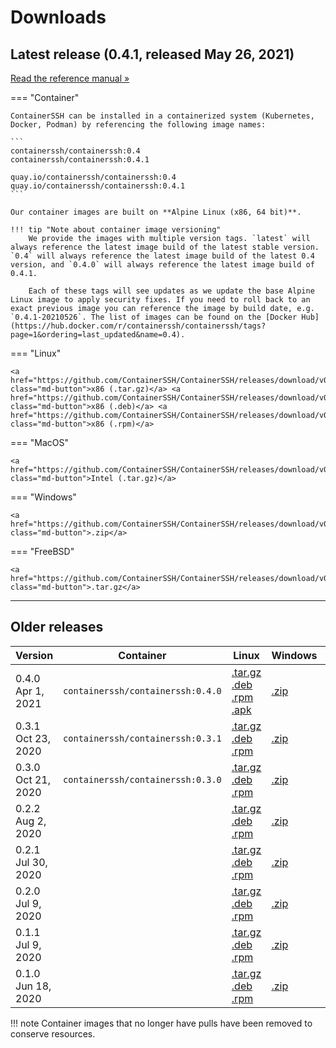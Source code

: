 <h1>Downloads</h1>

## Latest release (0.4.1, released May 26, 2021)

<a href="/reference/" class="md-button">Read the reference manual &raquo;</a>

=== "Container"

    ContainerSSH can be installed in a containerized system (Kubernetes, Docker, Podman) by referencing the following image names:
    
    ```
    containerssh/containerssh:0.4
    containerssh/containerssh:0.4.1

    quay.io/containerssh/containerssh:0.4
    quay.io/containerssh/containerssh:0.4.1
    ```
    
    Our container images are built on **Alpine Linux (x86, 64 bit)**.
    
    !!! tip "Note about container image versioning"
        We provide the images with multiple version tags. `latest` will always reference the latest image build of the latest stable version. `0.4` will always reference the latest image build of the latest 0.4 version, and `0.4.0` will always reference the latest image build of 0.4.1.
        
        Each of these tags will see updates as we update the base Alpine Linux image to apply security fixes. If you need to roll back to an exact previous image you can reference the image by build date, e.g. `0.4.1-20210526`. The list of images can be found on the [Docker Hub](https://hub.docker.com/r/containerssh/containerssh/tags?page=1&ordering=last_updated&name=0.4).

=== "Linux"
    
    <a href="https://github.com/ContainerSSH/ContainerSSH/releases/download/v0.4.1/containerssh_0.4.1_linux_amd64.tar.gz" class="md-button">x86 (.tar.gz)</a> <a href="https://github.com/ContainerSSH/ContainerSSH/releases/download/v0.4.1/containerssh_0.4.1_linux_amd64.deb" class="md-button">x86 (.deb)</a> <a href="https://github.com/ContainerSSH/ContainerSSH/releases/download/v0.4.1/containerssh_0.4.1_linux_amd64.rpm" class="md-button">x86 (.rpm)</a>

=== "MacOS"

    <a href="https://github.com/ContainerSSH/ContainerSSH/releases/download/v0.4.1/containerssh_0.4.1_darwin_amd64.tar.gz" class="md-button">Intel (.tar.gz)</a>

=== "Windows"
    
    <a href="https://github.com/ContainerSSH/ContainerSSH/releases/download/v0.4.1/containerssh_0.4.1_windows_amd64.zip" class="md-button">.zip</a>
    
=== "FreeBSD"
    
    <a href="https://github.com/ContainerSSH/ContainerSSH/releases/download/v0.4.1/containerssh_0.4.1_freebsd_amd64.tar.gz" class="md-button">.tar.gz</a>
    
---

## Older releases

| Version | Container | Linux | Windows | MacOS | FreeBSD | Manual |
|---------|-----------|-------|---------|-------|---------|--------|
| 0.4.0<br />Apr 1, 2021 | `containerssh/containerssh:0.4.0` | [.tar.gz](https://github.com/ContainerSSH/ContainerSSH/releases/download/0.4.0/containerssh_0.4.0_linux_amd64.tar.gz)<br />[.deb](https://github.com/ContainerSSH/ContainerSSH/releases/download/0.4.0/containerssh_0.4.0_linux_amd64.deb)<br />[.rpm](https://github.com/ContainerSSH/ContainerSSH/releases/download/0.4.0/containerssh_0.4.0_linux_amd64.rpm)<br />[.apk](https://github.com/ContainerSSH/ContainerSSH/releases/download/0.4.0/containerssh_0.4.0_linux_amd64.apk) | [.zip](https://github.com/ContainerSSH/ContainerSSH/releases/download/0.4.0/containerssh_0.4.0_windows_amd64.zip) | [.tar.gz](https://github.com/ContainerSSH/ContainerSSH/releases/download/0.4.0/containerssh_0.4.0_darwin_amd64.tar.gz) | [.tar.gz](https://github.com/ContainerSSH/ContainerSSH/releases/download/0.4.0/containerssh_0.4.0_freebsd_amd64.tar.gz) | [Read »](/reference/0.4.0) |
| 0.3.1<br />Oct 23, 2020 | `containerssh/containerssh:0.3.1` | [.tar.gz](https://github.com/ContainerSSH/ContainerSSH/releases/download/0.3.1/containerssh_0.3.1_linux_amd64.tar.gz)<br />[.deb](https://github.com/ContainerSSH/ContainerSSH/releases/download/0.3.1/containerssh_0.3.1_linux_amd64.deb)<br />[.rpm](https://github.com/ContainerSSH/ContainerSSH/releases/download/0.3.1/containerssh_0.3.1_linux_amd64.rpm) | [.zip](https://github.com/ContainerSSH/ContainerSSH/releases/download/0.3.1/containerssh_0.3.1_windows_amd64.zip) | [.tar.gz](https://github.com/ContainerSSH/ContainerSSH/releases/download/0.3.1/containerssh_0.3.1_darwin_amd64.tar.gz) | | [Read »](/reference/0.3) |
| 0.3.0<br />Oct 21, 2020 | `containerssh/containerssh:0.3.0` | [.tar.gz](https://github.com/ContainerSSH/ContainerSSH/releases/download/0.3.0/containerssh_0.3.0_linux_amd64.tar.gz)<br />[.deb](https://github.com/ContainerSSH/ContainerSSH/releases/download/0.3.0/containerssh_0.3.0_linux_amd64.deb)<br />[.rpm](https://github.com/ContainerSSH/ContainerSSH/releases/download/0.3.0/containerssh_0.3.0_linux_amd64.rpm) | [.zip](https://github.com/ContainerSSH/ContainerSSH/releases/download/0.3.0/containerssh_0.3.0_windows_amd64.zip) | [.tar.gz](https://github.com/ContainerSSH/ContainerSSH/releases/download/0.3.0/containerssh_0.3.0_darwin_amd64.tar.gz) | | [Read »](/reference/0.3) |
| 0.2.2<br />Aug 2, 2020 | | [.tar.gz](https://github.com/ContainerSSH/ContainerSSH/releases/download/0.2.2/containerssh_0.2.2_linux_amd64.tar.gz)<br />[.deb](https://github.com/ContainerSSH/ContainerSSH/releases/download/0.2.2/containerssh_0.2.2_linux_amd64.deb)<br />[.rpm](https://github.com/ContainerSSH/ContainerSSH/releases/download/0.2.2/containerssh_0.2.2_linux_amd64.rpm) | [.zip](https://github.com/ContainerSSH/ContainerSSH/releases/download/0.2.2/containerssh_0.2.2_windows_amd64.zip) | [.tar.gz](https://github.com/ContainerSSH/ContainerSSH/releases/download/0.2.2/containerssh_0.2.2_darwin_amd64.tar.gz) | | |
| 0.2.1<br />Jul 30, 2020 | | [.tar.gz](https://github.com/ContainerSSH/ContainerSSH/releases/download/0.2.1/containerssh_0.2.1_linux_amd64.tar.gz)<br />[.deb](https://github.com/ContainerSSH/ContainerSSH/releases/download/0.2.1/containerssh_0.2.1_linux_amd64.deb)<br />[.rpm](https://github.com/ContainerSSH/ContainerSSH/releases/download/0.2.1/containerssh_0.2.1_linux_amd64.rpm) | [.zip](https://github.com/ContainerSSH/ContainerSSH/releases/download/0.2.1/containerssh_0.2.1_windows_amd64.zip) | [.tar.gz](https://github.com/ContainerSSH/ContainerSSH/releases/download/0.2.1/containerssh_0.2.1_darwin_amd64.tar.gz) | | |
| 0.2.0<br />Jul 9, 2020 | | [.tar.gz](https://github.com/ContainerSSH/ContainerSSH/releases/download/0.2.0/containerssh_0.2.0_linux_amd64.tar.gz)<br />[.deb](https://github.com/ContainerSSH/ContainerSSH/releases/download/0.2.0/containerssh_0.2.0_linux_amd64.deb)<br />[.rpm](https://github.com/ContainerSSH/ContainerSSH/releases/download/0.2.0/containerssh_0.2.0_linux_amd64.rpm) | [.zip](https://github.com/ContainerSSH/ContainerSSH/releases/download/0.2.0/containerssh_0.2.0_windows_amd64.zip) | [.tar.gz](https://github.com/ContainerSSH/ContainerSSH/releases/download/0.2.0/containerssh_0.2.0_darwin_amd64.tar.gz) | | |
| 0.1.1<br />Jul 9, 2020 | | [.tar.gz](https://github.com/ContainerSSH/ContainerSSH/releases/download/0.1.1/containerssh_0.1.1_linux_amd64.tar.gz)<br />[.deb](https://github.com/ContainerSSH/ContainerSSH/releases/download/0.1.1/containerssh_0.1.1_linux_amd64.deb)<br />[.rpm](https://github.com/ContainerSSH/ContainerSSH/releases/download/0.1.1/containerssh_0.1.1_linux_amd64.rpm) | [.zip](https://github.com/ContainerSSH/ContainerSSH/releases/download/0.1.1/containerssh_0.1.1_windows_amd64.zip) | [.tar.gz](https://github.com/ContainerSSH/ContainerSSH/releases/download/0.1.1/containerssh_0.1.1_darwin_amd64.tar.gz) | | |
| 0.1.0<br />Jun 18, 2020 | | [.tar.gz](https://github.com/ContainerSSH/ContainerSSH/releases/download/0.1.0/containerssh_0.1.0_linux_amd64.tar.gz)<br />[.deb](https://github.com/ContainerSSH/ContainerSSH/releases/download/0.1.0/containerssh_0.1.0_linux_amd64.deb)<br />[.rpm](https://github.com/ContainerSSH/ContainerSSH/releases/download/0.1.0/containerssh_0.1.0_linux_amd64.rpm) | [.zip](https://github.com/ContainerSSH/ContainerSSH/releases/download/0.1.0/containerssh_0.1.0_windows_amd64.zip) | [.tar.gz](https://github.com/ContainerSSH/ContainerSSH/releases/download/0.1.0/containerssh_0.1.0_darwin_amd64.tar.gz) | | |

!!! note
    Container images that no longer have pulls have been removed to conserve resources.
